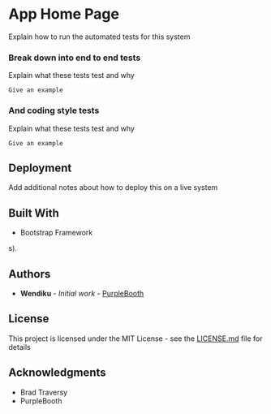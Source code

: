 # App Home Page




Explain how to run the automated tests for this system

### Break down into end to end tests

Explain what these tests test and why

```
Give an example
```

### And coding style tests

Explain what these tests test and why

```
Give an example
```

## Deployment

Add additional notes about how to deploy this on a live system

## Built With

* Bootstrap Framework


s).

## Authors

* **Wendiku** - *Initial work* - [PurpleBooth](https://github.com/Wendiku)



## License

This project is licensed under the MIT License - see the [LICENSE.md](LICENSE.md) file for details

## Acknowledgments

* Brad Traversy
* PurpleBooth

